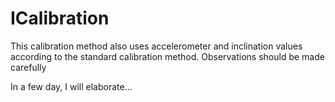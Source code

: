 # ICalibration

This calibration method also uses accelerometer and inclination values according to the standard calibration method.
Observations should be made carefully

In a few day, I will elaborate... 

